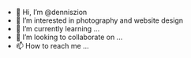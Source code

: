 - 👋 Hi, I’m @denniszion
- 👀 I’m interested in photography and website design
- 🌱 I’m currently learning ...
- 💞️ I’m looking to collaborate on ...
- 📫 How to reach me ...

<!---
denniszion/denniszion is a ✨ special ✨ repository because its `README.md` (this file) appears on your GitHub profile.
You can click the Preview link to take a look at your changes.
--->
